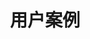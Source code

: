---
type: docs
title: "用户案例"
linkTitle: "用户案例"
weight: 6
manualLinkRelref: ../../../users/
manualLinkTarget: _blank
_build: { render: link }
---